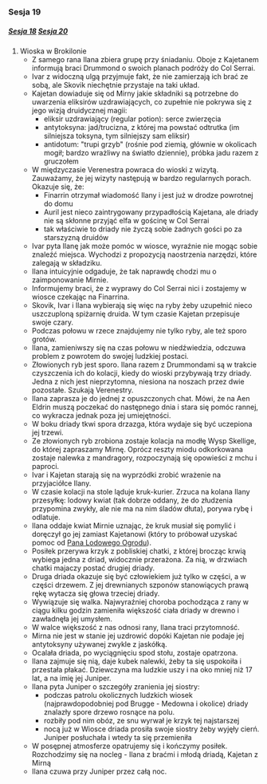 ### Sesja 19
##### [Sesja 18](#sesja-18) [Sesja 20](#sesja-20)
1. Wioska w Brokilonie
    - Z samego rana Ilana zbiera grupę przy śniadaniu. Oboje z Kajetanem informują braci Drummond o swoich planach podróży do Col Serrai. 
    - Ivar z widoczną ulgą przyjmuje fakt, że nie zamierzają ich brać ze sobą, ale Skovik niechętnie przystaje na taki układ.
    - Kajetan dowiaduje się od Mirny jakie składniki są potrzebne do uwarzenia eliksirów uzdrawiających, co zupełnie nie pokrywa się z jego wizją druidycznej magii:
        - eliksir uzdrawiający (regular potion): serce zwierzęcia
        - antytoksyna: jad/trucizna, z której ma powstać odtrutka (im silniejsza toksyna, tym silniejszy sam eliksir)
        - antidotum: "trupi grzyb" (rośnie pod ziemią, głównie w okolicach mogił; bardzo wrażliwy na światło dziennie), próbka jadu razem z gruczołem
    - W międzyczasie Verenestra powraca do wioski z wizytą. Zauważamy, że jej wizyty następują w bardzo regularnych porach. Okazuje się, że:
        - Finarrin otrzymał wiadomość Ilany i jest już w drodze powrotnej do domu 
        - Auril jest nieco zaintrygowany przypadłością Kajetana, ale driady nie są skłonne przyjąć elfa w gościnę w Col Serrai
        - tak właściwie to driady nie życzą sobie żadnych gości po za starszyzną druidów
    - Ivar pyta Ilanę jak może pomóc w wiosce, wyraźnie nie mogąc sobie znaleźć miejsca. Wychodzi z propozycją naostrzenia narzędzi, które zalegają w składziku. 
    - Ilana intuicyjnie odgaduje, że tak naprawdę chodzi mu o zaimponowanie Mirnie.
    - Informujemy braci, że z wyprawy do Col Serrai nici i zostajemy w wiosce czekając na Finarrina. 
    - Skovik, Ivar i Ilana wybierają się więc na ryby żeby uzupełnić nieco uszczuploną spiżarnię druida. W tym czasie Kajetan przepisuje swoje czary.
    - Podczas połowu w rzece znajdujemy nie tylko ryby, ale też sporo grotów.
    - Ilana, zamieniwszy się na czas połowu w niedźwiedzia, odczuwa problem z powrotem do swojej ludzkiej postaci.
    - Złowionych ryb jest sporo. Ilana razem z Drummondami są w trakcie czyszczenia ich do kolacji, kiedy do wioski przybywają trzy driady. Jedna z nich jest nieprzytomna, niesiona na noszach przez dwie pozostałe. Szukają Verenestry. 
    - Ilana zaprasza je do jednej z opuszczonych chat. Mówi, że na Aen Eldrin muszą poczekać do następnego dnia i stara się pomóc rannej, co wykracza jednak poza jej umiejętności. 
    - W boku driady tkwi spora drzazga, która wydaje się być uczepiona jej trzewi.
    - Ze złowionych ryb zrobiona zostaje kolacja na modłę Wysp Skellige, do której zapraszamy Mirnę. Oprócz reszty miodu odkorkowana zostaje nalewka z mandragory, rozpoczynają się opowieści z mchu i paproci. 
    - Ivar i Kajetan starają się na wyprzódki zrobić wrażenie na przyjaciółce Ilany.
    - W czasie kolacji na stole ląduje kruk-kurier. Zrzuca na kolana Ilany przesyłkę: lodowy kwiat (tak dobrze oddany, że do złudzenia przypomina zwykły, ale nie ma na nim śladów dłuta), porywa rybę i odlatuje. 
    - Ilana oddaje kwiat Mirnie uznając, że kruk musiał się pomylić i doręczył go jej zamiast Kajetanowi (który to próbował uzyskać pomoc od [Pana Lodowego Ogrodu](Auril)).
    - Posiłek przerywa krzyk z pobliskiej chatki, z której brocząc krwią wybiega jedna z driad, widocznie przerażona. Za nią, w drzwiach chatki majaczy postać drugiej driady.
    - Druga driada okazuje się być człowiekiem już tylko w części, a w części drzewem. Z jej drewnianych szponów stanowiących prawą rękę wytacza się głowa trzeciej driady.
    - Wywiązuje się walka. Najwyraźniej choroba pochodząca z rany w ciągu kilku godzin zamieniła większość ciała driady w drewno i zawładnęła jej umysłem.
    - W walce większość z nas odnosi rany, Ilana traci przytomność. 
    - Mirna nie jest w stanie jej uzdrowić dopóki Kajetan nie podaje jej antytoksyny używanej zwykle z jaskółką.
    - Ocalała driada, po wyciągnięciu spod stołu, zostaje opatrzona. 
    - Ilana zajmuje się nią, daje kubek nalewki, żeby ta się uspokoiła i przestała płakać. Dziewczyna ma ludzkie uszy i na oko mniej niż 17 lat, a na imię jej Juniper.
    - Ilana pyta Juniper o szczegóły zranienia jej siostry: 
        - podczas patrolu okolicznych ludzkich wiosek (najprawdopodobniej pod Brugge - Medowna i okolice) driady znalazły spore drzewo rosnące na polu. 
        - rozbiły pod nim obóz, ze snu wyrwał je krzyk tej najstarszej
        - nocą już w Wiosce driada prosiła swoje siostry żeby wyjęły cierń. Juniper posłuchała i wtedy ta się przemieniła
    - W posępnej atmosferze opatrujemy się i kończymy posiłek. Rozchodzimy się na nocleg - Ilana z braćmi i młodą driadą, Kajetan z Mirną
    - Ilana czuwa przy Juniper przez całą noc. 
    